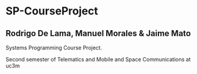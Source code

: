 # SP-CourseProject

## Rodrigo De Lama, Manuel Morales & Jaime Mato

Systems Programming Course Project.

Second semester of Telematics and Mobile and Space Communications at uc3m
